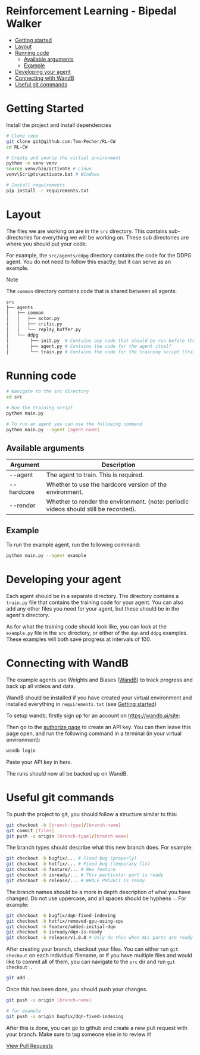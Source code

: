 # Reinforcement Learning - Bipedal Walker

- [Getting started](#getting-started)
- [Layout](#layout)
- [Running code](#running-code)
   * [Available arguments](#available-arguments)
   * [Example](#example)
- [Developing your agent](#developing-your-agent)
- [Connecting with WandB](#connecting-with-wandb)
- [Useful git commands](#useful-git-commands)

<!-- TOC --><a name="getting-started"></a>
# Getting Started

Install the project and install dependencies
```bash
# Clone repo
git clone git@github.com:Tom-Pecher/RL-CW
cd RL-CW

# Create and source the virtual environment
python -m venv venv
source venv/bin/activate # Linux
venv\Scripts\activate.bat # Windows

# Install requirements
pip install -r requirements.txt
```

<!-- TOC --><a name="layout"></a>
# Layout

The files we are working on are in the `src` directory. This contains sub-directories for everything we will be working on. These sub directories are where you should put your code.

For example, the `src/agents/ddpg` directory contains the code for the DDPG agent. You do not need to follow this exactly; but it can serve as an example.

> [!NOTE]
> The `common` directory contains code that is shared between all agents.

```bash
src
├── agents
│   ├── common
│   │   ├── actor.py
│   │   ├── critic.py
│   │   └── replay_buffer.py
│   └── ddpg
│        ├── init.py  # Contains any code that should be run before the agent is initialized (populating caches, etc.)
│        ├── agent.py # Contains the code for the agent itself
│        └── train.py # Contains the code for the training script (train_agent())
```

<!-- TOC --><a name="running-code"></a>
# Running code

```bash
# Navigate to the src directory
cd src

# Run the training script
python main.py

# To run an agent you can use the following command
python main.py --agent [agent-name]
```

<!-- TOC --><a name="available-arguments"></a>
## Available arguments

| Argument | Description |
| --- | --- |
| --agent | The agent to train. This is required. |
| --hardcore | Whether to use the hardcore version of the environment. |
| --render | Whether to render the environment. (note: periodic videos should still be recorded).|

<!-- TOC --><a name="example"></a>
## Example

To run the example agent, run the following command:
```bash
python main.py --agent example
```

<!-- TOC --><a name="developing-your-agent"></a>
# Developing your agent

Each agent should be in a separate directory. The directory contains a `train.py` file that contains the training code for your agent.
You can also add any other files you need for your agent, but these should be in the agent's directory.

As for what the training code should look like, you can look at the `example.py` file in the `src` directory, or either of the `dqn` and `ddpg` examples.
These examples will both save progress at intervals of 100.

<!-- TOC --><a name="connecting-with-wandb"></a>
# Connecting with WandB
The example agents use Weights and Biases ([WandB](https://wandb.ai/home)) to track progress and back up all videos and data.

WandB should be installed if you have created your virtual environment and installed everything in `requirements.txt` (see [Getting started](#getting-started))

To setup wandb, firstly sign up for an account on https://wandb.ai/site:

Then go to the [authorize page](https://wandb.ai/authorize) to create an API key. You can then leave this page open, and run the following command in a terminal (in your virtual environment):
```bash
wandb login
```

Paste your API key in here.

The runs should now all be backed up on WandB.

<!-- TOC --><a name="useful-git-commands"></a>
# Useful git commands

To push the project to git, you should follow a structure similar to this:

```bash
git checkout -b [branch-type]/[branch-name]
git commit [files]
git push -u origin [branch-type]/[branch-name]
```

The branch types should describe what this new branch does. For example:
```bash
git checkout -b bugfix/... # Fixed bug (properly)
git checkout -b hotfix/... # Fixed bug (temporary fix)
git checkout -b feature/... # New feature
git checkout -b isready/... # This particular part is ready
git checkout -b release/... # WHOLE PROJECT is ready
```

The branch names should be a more in depth description of what you have changed. Do not use uppercase, and all spaces should be hyphens `-`. For example:

```bash
git checkout -b bugfix/dqn-fixed-indexing
git checkout -b hotfix/removed-gpu-using-cpu
git checkout -b feature/added-initial-dqn
git checkout -b isready/dqn-is-ready
git checkout -b release/v1.0.0 # Only do this when ALL parts are ready
```

After creating your branch, checkout your files. You can either run `git checkout` on each individual filename, or if you have multiple files and would like to commit all of them, you can navigate to the `src` dir and run `git checkout .`

```bash
git add .
```

Once this has been done, you should push your changes.

```bash
git push -u origin [branch-name]

# for example
git push -u origin bugfix/dqn-fixed-indexing
```

After this is done, you can go to github and create a new pull request with your branch. Make sure to tag someone else in to review it!

[View Pull Requests](https://github.com/Tom-Pecher/RL-CW/pulls)
